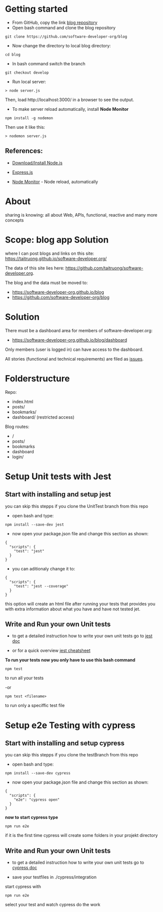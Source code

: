 # Getting started

- From GitHub, copy the link [blog repository](https://github.com/software-developer-org/blog)
- Open bash command and clone the blog repository
```
git clone https://github.com/software-developer-org/blog
```
- Now change the directory to local blog directory:
```
cd blog
```
- In bash command switch the branch
```
git checkout develop
```
- Run local server:
```
> node server.js
```
Then, load http://localhost:3000/ in a browser to see the output.

- To make server reload automatically, install **Node Monitor**
```
npm install -g nodemon
```
Then use it like this:
```
> nodemon server.js
```
## References:

- [Download/Install Node.js](https://nodejs.org/en/download/)

- [Express.js](https://expressjs.com/en/starter/installing.html)

- [Node Monitor](https://nodemon.io) - Node reload, automatically

# About

sharing is knowing: all about Web, APIs, functional, reactive and many more concepts

# Scope: blog app Solution
where I can post blogs and links on this site: https://taitruong.github.io/software-developer.org/

The data of this site lies here: https://github.com/taitruong/software-developer.org. 

The blog and the data must be moved to:
- https://software-developer-org.github.io/blog
- https://github.com/software-developer-org/blog

# Solution

There must be a dashboard area for members of software-developer.org:
- https://software-developer-org.github.io/blog/dashboard

Only members (user is logged in) can have access to the dashboard.

All stories (functional and technical requirements) are filed as [issues](https://github.com/software-developer-org/blog/issues).

# Folderstructure

Repo:
- index.html
- posts/
- bookmarks/
- dashboard/ (restricted access)

Blog routes:
- /
- posts/
- bookmarks
- dashboard
- login/
 
# Setup Unit tests with Jest

## Start with installing and setup jest
you can skip this stepps if you clone the UnitTest branch from this repo

- open bash and type:
```
npm install --save-dev jest
```

- now open your package.json file and change this section as shown:
```
{
  "scripts": {
    "test": "jest"
  }
}
```

- you can aditionaly change it to:
```
{
  "scripts": {
    "test": "jest --coverage"
  }
}
```
this option will create an html file after running your tests that provides you with extra information about what you have and have not tested jet.

## Write and Run your own Unit tests

- to get a detailed instruction how to write your own unit tests go to 
[jest doc](https://jestjs.io/docs/en/getting-started)

- or for a quick overview
[jest cheatsheet](https://devhints.io/jest)


 **To run your tests now you only have to use this bash command**

 ```
 npm test
 ```
 to run all your tests

 -or
 ```
 npm test <filename>
 ```
 to run only a speciffic test file


 # Setup e2e Testing with cypress

## Start with installing and setup cypress
you can skip this stepps if you clone the testBranch from this repo

- open bash and type:
```
npm install --save-dev cypress
```

- now open your package.json file and change this section as shown:
```
{
  "scripts": {
    "e2e": "cypress open"
  }
}
```

**now to start cypress type**
```
npm run e2e
```
if it is the first time cypress will create some folders in your projekt directory


## Write and Run your own Unit tests

- to get a detailed instruction how to write your own unit tests go to 
[cypress doc](https://docs.cypress.io/guides/getting-started/writing-your-first-test.html#Add-a-test-file)

- save your testfiles in ./cypress/integration

start cypress with 
```
npm run e2e
```
select your test and watch cypress do the work